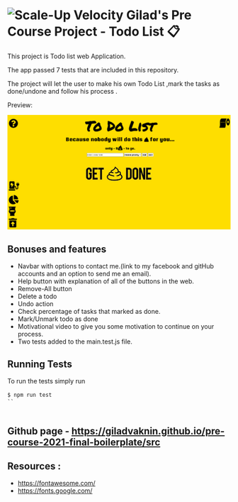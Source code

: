 # ![Scale-Up Velocity](./readme-files/logo-main.png) Gilad's Pre Course Project - Todo List 📋

This project is Todo list web Application.

The app passed 7 tests that are included in this repository.

The project will let the user to make his own Todo List ,mark the tasks as done/undone and follow his process .

Preview:

![Add todo task](./readme-files/screenVideo.gif)

## Bonuses and features

- Navbar with options to contact me.(link to my facebook and gitHub accounts and an option to send me an email).
- Help button with explanation of all of the buttons in the web.
- Remove-All button
- Delete a todo
- Undo action
- Check percentage of tasks that marked as done.
- Mark/Unmark todo as done
- Motivational video to give you some motivation to continue on your process.
- Two tests added to the main.test.js file.

## Running Tests

To run the tests simply run

```
$ npm run test
``


```

## Github page - https://giladvaknin.github.io/pre-course-2021-final-boilerplate/src

## Resources :

- https://fontawesome.com/
- https://fonts.google.com/
